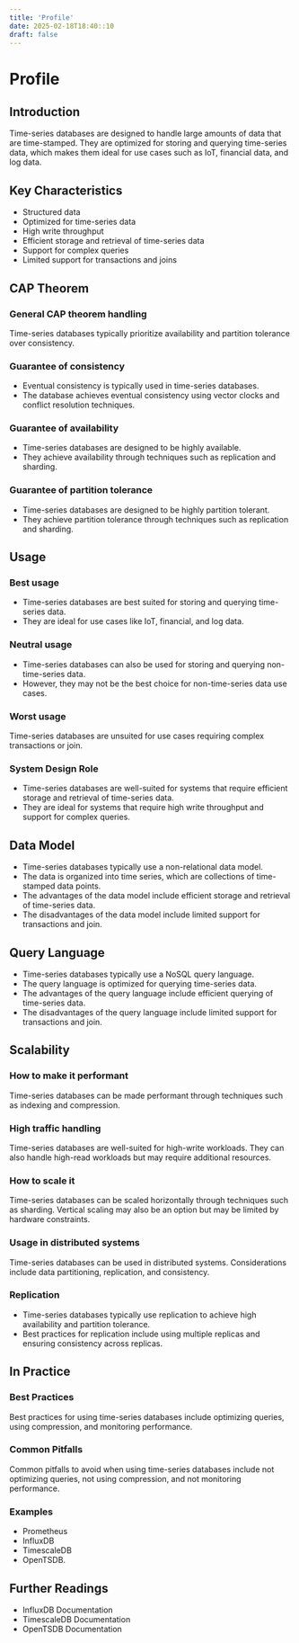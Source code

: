 ```yaml
---
title: 'Profile'
date: 2025-02-18T18:40::10
draft: false
---
```


# Profile

## **Introduction**

Time-series databases are designed to handle large amounts of data that are time-stamped. They are optimized for storing and querying time-series data, which makes them ideal for use cases such as IoT, financial data, and log data.

## **Key Characteristics**

- Structured data
- Optimized for time-series data
- High write throughput
- Efficient storage and retrieval of time-series data
- Support for complex queries
- Limited support for transactions and joins

## **CAP Theorem**

### **General CAP theorem handling**

Time-series databases typically prioritize availability and partition tolerance over consistency.

### **Guarantee of consistency**

- Eventual consistency is typically used in time-series databases.
- The database achieves eventual consistency using vector clocks and conflict resolution techniques.

### **Guarantee of availability**

- Time-series databases are designed to be highly available.
- They achieve availability through techniques such as replication and sharding.

### **Guarantee of partition tolerance**

- Time-series databases are designed to be highly partition tolerant.
- They achieve partition tolerance through techniques such as replication and sharding.

## **Usage**

### **Best usage**

- Time-series databases are best suited for storing and querying time-series data.
- They are ideal for use cases like IoT, financial, and log data.

### **Neutral usage**

- Time-series databases can also be used for storing and querying non-time-series data.
- However, they may not be the best choice for non-time-series data use cases.

### **Worst usage**

Time-series databases are unsuited for use cases requiring complex transactions or join.

### **System Design Role**

- Time-series databases are well-suited for systems that require efficient storage and retrieval of time-series data.
- They are ideal for systems that require high write throughput and support for complex queries.

## **Data Model**

- Time-series databases typically use a non-relational data model.
- The data is organized into time series, which are collections of time-stamped data points.
- The advantages of the data model include efficient storage and retrieval of time-series data.
- The disadvantages of the data model include limited support for transactions and join.

## **Query Language**

- Time-series databases typically use a NoSQL query language.
- The query language is optimized for querying time-series data.
- The advantages of the query language include efficient querying of time-series data.
- The disadvantages of the query language include limited support for transactions and join.

## **Scalability**

### **How to make it performant**

Time-series databases can be made performant through techniques such as indexing and compression.

### **High traffic handling**

Time-series databases are well-suited for high-write workloads. They can also handle high-read workloads but may require additional resources.

### **How to scale it**

Time-series databases can be scaled horizontally through techniques such as sharding. Vertical scaling may also be an option but may be limited by hardware constraints.

### Usage in distributed systems

Time-series databases can be used in distributed systems. Considerations include data partitioning, replication, and consistency.

### Replication

- Time-series databases typically use replication to achieve high availability and partition tolerance.
- Best practices for replication include using multiple replicas and ensuring consistency across replicas.

## In Practice

### Best Practices

Best practices for using time-series databases include optimizing queries, using compression, and monitoring performance.

### Common Pitfalls

Common pitfalls to avoid when using time-series databases include not optimizing queries, not using compression, and not monitoring performance.

### Examples

- Prometheus
- InfluxDB
- TimescaleDB
- OpenTSDB.

## Further Readings

- InfluxDB Documentation
- TimescaleDB Documentation
- OpenTSDB Documentation
